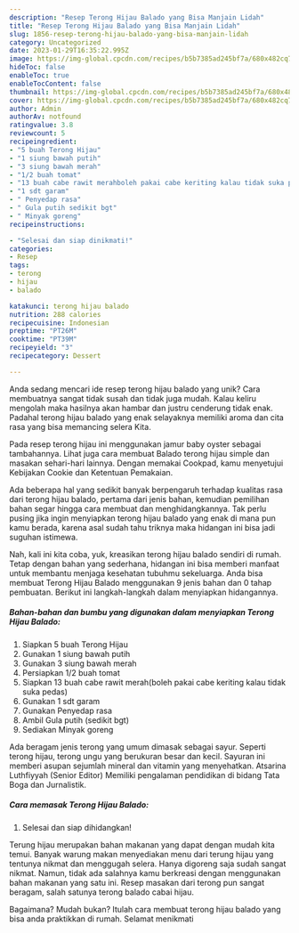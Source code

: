 ```yaml
---
description: "Resep Terong Hijau Balado yang Bisa Manjain Lidah"
title: "Resep Terong Hijau Balado yang Bisa Manjain Lidah"
slug: 1856-resep-terong-hijau-balado-yang-bisa-manjain-lidah
category: Uncategorized
date: 2023-01-29T16:35:22.995Z
image: https://img-global.cpcdn.com/recipes/b5b7385ad245bf7a/680x482cq70/terong-hijau-balado-foto-resep-utama.jpg
hideToc: false
enableToc: true
enableTocContent: false
thumbnail: https://img-global.cpcdn.com/recipes/b5b7385ad245bf7a/680x482cq70/terong-hijau-balado-foto-resep-utama.jpg
cover: https://img-global.cpcdn.com/recipes/b5b7385ad245bf7a/680x482cq70/terong-hijau-balado-foto-resep-utama.jpg
author: Admin
authorAv: notfound
ratingvalue: 3.8
reviewcount: 5
recipeingredient:
- "5 buah Terong Hijau"
- "1 siung bawah putih"
- "3 siung bawah merah"
- "1/2 buah tomat"
- "13 buah cabe rawit merahboleh pakai cabe keriting kalau tidak suka pedas"
- "1 sdt garam"
- " Penyedap rasa"
- " Gula putih sedikit bgt"
- " Minyak goreng"
recipeinstructions:

- "Selesai dan siap dinikmati!"
categories:
- Resep
tags:
- terong
- hijau
- balado

katakunci: terong hijau balado 
nutrition: 288 calories
recipecuisine: Indonesian
preptime: "PT26M"
cooktime: "PT39M"
recipeyield: "3"
recipecategory: Dessert

---
```





Anda sedang mencari ide resep terong hijau balado yang unik? Cara membuatnya sangat tidak susah dan tidak juga mudah. Kalau keliru mengolah maka hasilnya akan hambar dan justru cenderung tidak enak. Padahal terong hijau balado yang enak selayaknya memiliki aroma dan cita rasa yang bisa memancing selera Kita.





Pada resep terong hijau ini menggunakan jamur baby oyster sebagai tambahannya. Lihat juga cara membuat Balado terong hijau simple dan masakan sehari-hari lainnya. Dengan memakai Cookpad, kamu menyetujui Kebijakan Cookie dan Ketentuan Pemakaian.

Ada beberapa hal yang sedikit banyak berpengaruh terhadap kualitas rasa dari terong hijau balado, pertama dari jenis bahan, kemudian pemilihan bahan segar hingga cara membuat dan menghidangkannya. Tak perlu pusing jika ingin menyiapkan terong hijau balado yang enak di mana pun kamu berada, karena asal sudah tahu triknya maka hidangan ini bisa jadi suguhan istimewa.






Nah, kali ini kita coba, yuk, kreasikan terong hijau balado sendiri di rumah. Tetap dengan bahan yang sederhana, hidangan ini bisa memberi manfaat untuk membantu menjaga kesehatan tubuhmu sekeluarga. Anda bisa membuat Terong Hijau Balado menggunakan 9 jenis bahan dan 0 tahap pembuatan. Berikut ini langkah-langkah dalam menyiapkan hidangannya.

<!--inarticleads1-->

##### Bahan-bahan dan bumbu yang digunakan dalam menyiapkan Terong Hijau Balado:

1. Siapkan 5 buah Terong Hijau
1. Gunakan 1 siung bawah putih
1. Gunakan 3 siung bawah merah
1. Persiapkan 1/2 buah tomat
1. Siapkan 13 buah cabe rawit merah(boleh pakai cabe keriting kalau tidak suka pedas)
1. Gunakan 1 sdt garam
1. Gunakan  Penyedap rasa
1. Ambil  Gula putih (sedikit bgt)
1. Sediakan  Minyak goreng


Ada beragam jenis terong yang umum dimasak sebagai sayur. Seperti terong hijau, terong ungu yang berukuran besar dan kecil. Sayuran ini memberi asupan sejumlah mineral dan vitamin yang menyehatkan. Atsarina Luthfiyyah (Senior Editor) Memiliki pengalaman pendidikan di bidang Tata Boga dan Jurnalistik. 

<!--inarticleads2-->

##### Cara memasak Terong Hijau Balado:


1. Selesai dan siap dihidangkan!

Terung hijau merupakan bahan makanan yang dapat dengan mudah kita temui. Banyak warung makan menyediakan menu dari terung hijau yang tentunya nikmat dan menggugah selera. Hanya digoreng saja sudah sangat nikmat. Namun, tidak ada salahnya kamu berkreasi dengan menggunakan bahan makanan yang satu ini. Resep masakan dari terong pun sangat beragam, salah satunya terong balado cabai hijau. 

Bagaimana? Mudah bukan? Itulah cara membuat terong hijau balado yang bisa anda praktikkan di rumah. Selamat menikmati
